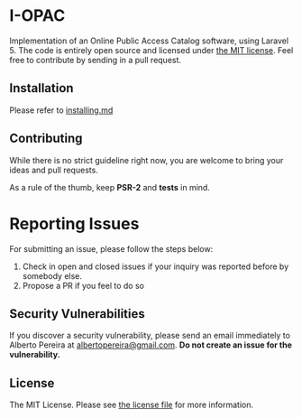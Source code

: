 # I-OPAC

Implementation of an Online Public Access Catalog software, using Laravel 5. The code is entirely open source and licensed under [the MIT license](license.txt). Feel free to contribute by sending in a pull request.


## Installation

Please refer to [installing.md](installing.md)

## Contributing

While there is no strict guideline right now, you are welcome to bring your ideas and pull requests.

As a rule of the thumb, keep **PSR-2** and **tests** in mind.

# Reporting Issues

For submitting an issue, please follow the steps below:

1. Check in open and closed issues if your inquiry was reported before by somebody else.
2. Propose a PR if you feel to do so

## Security Vulnerabilities

If you discover a security vulnerability, please send an email immediately to Alberto Pereira at [albertopereira@gmail.com](mailto:albertopereira@gmail.com). **Do not create an issue for the vulnerability.**

## License

The MIT License. Please see [the license file](license.txt) for more information.